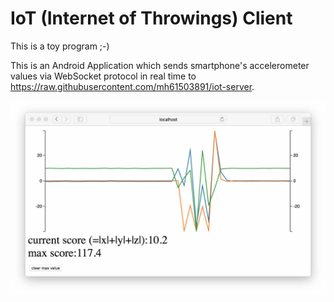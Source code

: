 # IoT (Internet of Throwings) Client

This is a toy program ;-)

This is an Android Application which sends smartphone's accelerometer values via WebSocket protocol in real time to https://raw.githubusercontent.com/mh61503891/iot-server.

![](/screenshots/screenshot-1.jpg)
